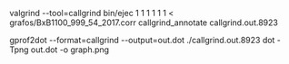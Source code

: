 valgrind --tool=callgrind bin/ejec 1 1 1 1 1 1 < grafos/BxB1100_999_54_2017.corr
callgrind_annotate callgrind.out.8923 

gprof2dot --format=callgrind --output=out.dot ./callgrind.out.8923 
dot -Tpng out.dot -o graph.png

